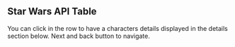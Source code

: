 ## Star Wars API Table

You can click in the row to have a characters details displayed in the details section below.
Next and back button to navigate.

